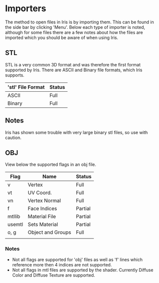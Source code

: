 # Importers
The method to open files in Iris is by importing them. This can be found in the side bar by clicking 'Menu'. Below each type of importer is noted, although for some files there are a few notes about how the files are imported which you should be aware of when using Iris.

## STL
STL is a very common 3D format and was therefore the first format supported by Iris. There are ASCII and Binary file formats, which Iris supports.

| 'stl' File Format | Status |
|-------------------|--------|
| ASCII             | Full   |
| Binary            | Full   |

## Notes
Iris has shown some trouble with very large binary stl files, so use with caution.

## OBJ
View below the supported flags in an obj file.

| Flag   | Name              | Status  |
|--------|-------------------|---------|
| v      | Vertex            | Full    |
| vt     | UV Coord.         | Full    |
| vn     | Vertex Normal     | Full    |
| f      | Face Indices      | Partial |
| mtllib | Material File     | Partial |
| usemtl | Sets Material     | Partial |
| o, g   | Object and Groups | Full    |
|        |                   |         |

### Notes
* Not all flags are supported for 'obj' files as well as 'f' lines which reference more then 4 indices are not supported.
* Not all flags in mtl files are supported by the shader. Currently Diffuse Color and Diffuse Texture are supported.
